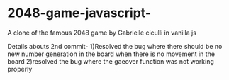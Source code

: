 # 2048-game-javascript-
A clone of the famous 2048 game by Gabrielle ciculli in vanilla js

Details abouts 2nd commit-
1)Resolved the bug where there should be no new number generation in the board when there is no movement
in the board
2)resolved the bug where the gaeover function was not working properly
